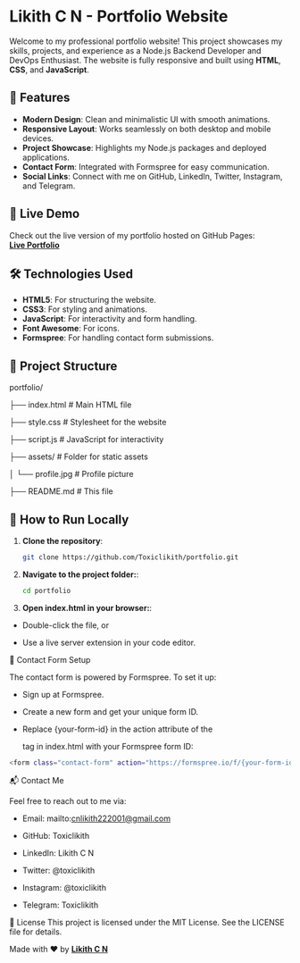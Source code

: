 # Likith C N - Portfolio Website

Welcome to my professional portfolio website! This project showcases my skills, projects, and experience as a Node.js Backend Developer and DevOps Enthusiast. The website is fully responsive and built using **HTML**, **CSS**, and **JavaScript**.

## 🌟 Features
- **Modern Design**: Clean and minimalistic UI with smooth animations.
- **Responsive Layout**: Works seamlessly on both desktop and mobile devices.
- **Project Showcase**: Highlights my Node.js packages and deployed applications.
- **Contact Form**: Integrated with Formspree for easy communication.
- **Social Links**: Connect with me on GitHub, LinkedIn, Twitter, Instagram, and Telegram.

## 🚀 Live Demo
Check out the live version of my portfolio hosted on GitHub Pages:  
[**Live Portfolio**](https://toxiclikith.github.io/portfolio)

## 🛠️ Technologies Used
- **HTML5**: For structuring the website.
- **CSS3**: For styling and animations.
- **JavaScript**: For interactivity and form handling.
- **Font Awesome**: For icons.
- **Formspree**: For handling contact form submissions.

## 📂 Project Structure

portfolio/

├── index.html # Main HTML file

├── style.css # Stylesheet for the website

├── script.js # JavaScript for interactivity

├── assets/ # Folder for static assets

│ └── profile.jpg # Profile picture

├── README.md # This file


## 🔧 How to Run Locally
1. **Clone the repository**:
   ```bash
   git clone https://github.com/Toxiclikith/portfolio.git

2. **Navigate to the project folder:**:
   ```bash 
   cd portfolio

3. **Open index.html in your browser:**:

- Double-click the file, or

- Use a live server extension in your code editor.

📝 Contact Form Setup

The contact form is powered by Formspree. To set it up:

- Sign up at Formspree.

- Create a new form and get your unique form ID.

- Replace {your-form-id} in the action attribute of the <form> tag in index.html with your Formspree form ID:
```bash
<form class="contact-form" action="https://formspree.io/f/{your-form-id}" method="POST">
```


📬 Contact Me

Feel free to reach out to me via:

 - Email: mailto:cnlikith222001@gmail.com

- GitHub: Toxiclikith

- LinkedIn: Likith C N

- Twitter: @toxiclikith

- Instagram: @toxiclikith

- Telegram: Toxiclikith

📜 License
This project is licensed under the MIT License. See the LICENSE file for details.

Made with ❤️ by [**Likith C N**](https://github.com/Toxiclikith)
